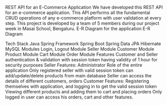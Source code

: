 REST API for an E-Commerce Application
We have developed this REST API for an e-commerce application. This API performs all the fundamental CRUD operations of any e-commerce platform with user validation at every step.
This project is developed by a team of 5 members during our project week in Masai School, Bengaluru.
E-R Diagram for the application
E-R Diagram

Tech Stack
Java
Spring Framework
Spring Boot
Spring Data JPA
Hibernate
MySQL
Modules
Login, Logout Module
Seller Module
Customer Module
Product Module
Cart Module
Order Module
Features
Customer and Seller authentication & validation with session token having validity of 1 hour for security purposes
Seller Features:
Administrator Role of the entire application
Only registered seller with valid session token can add/update/delete products from main database
Seller can access the details of different customers, orders
Customer Features:
Registering themselves with application, and logging in to get the valid session token
Viewing different products and adding them to cart and placing orders
Only logged in user can access his orders, cart and other features.

